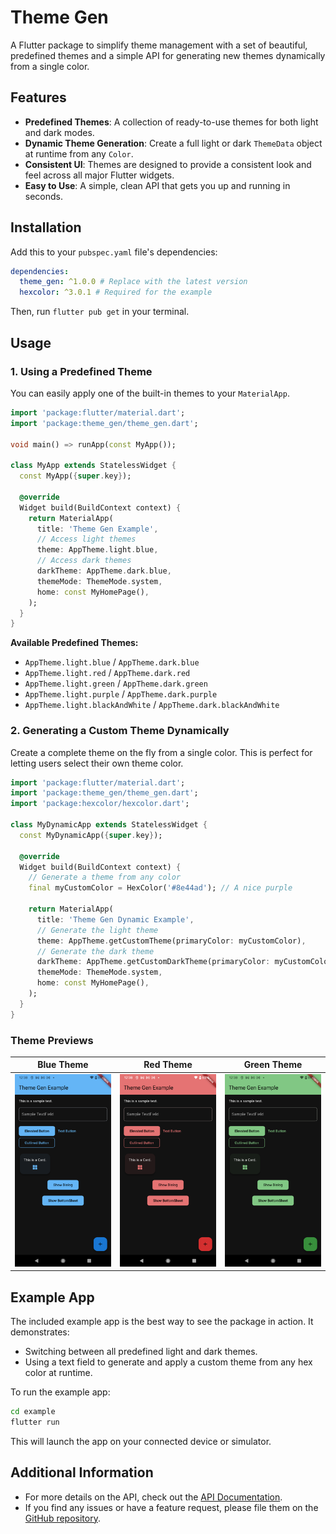 <!-- 
This README describes the package. If you publish this package to pub.dev,
this README's contents appear on the landing page for your package.

For information about how to write a good package README, see the guide for
[writing package pages](https://dart.dev/tools/pub/writing-package-pages). 

For general information about developing packages, see the Dart guide for
[creating packages](https://dart.dev/guides/libraries/create-packages)
and the Flutter guide for
[developing packages and plugins](https://flutter.dev/to/develop-packages). 
-->

# Theme Gen

A Flutter package to simplify theme management with a set of beautiful, predefined themes and a simple API for generating new themes dynamically from a single color.

## Features

- **Predefined Themes**: A collection of ready-to-use themes for both light and dark modes.
- **Dynamic Theme Generation**: Create a full light or dark `ThemeData` object at runtime from any `Color`.
- **Consistent UI**: Themes are designed to provide a consistent look and feel across all major Flutter widgets.
- **Easy to Use**: A simple, clean API that gets you up and running in seconds.

## Installation

Add this to your `pubspec.yaml` file's dependencies:

```yaml
dependencies:
  theme_gen: ^1.0.0 # Replace with the latest version
  hexcolor: ^3.0.1 # Required for the example
```

Then, run `flutter pub get` in your terminal.

## Usage

### 1. Using a Predefined Theme

You can easily apply one of the built-in themes to your `MaterialApp`.

```dart
import 'package:flutter/material.dart';
import 'package:theme_gen/theme_gen.dart';

void main() => runApp(const MyApp());

class MyApp extends StatelessWidget {
  const MyApp({super.key});

  @override
  Widget build(BuildContext context) {
    return MaterialApp(
      title: 'Theme Gen Example',
      // Access light themes
      theme: AppTheme.light.blue,
      // Access dark themes
      darkTheme: AppTheme.dark.blue,
      themeMode: ThemeMode.system,
      home: const MyHomePage(),
    );
  }
}
```

**Available Predefined Themes:**

- `AppTheme.light.blue` / `AppTheme.dark.blue`
- `AppTheme.light.red` / `AppTheme.dark.red`
- `AppTheme.light.green` / `AppTheme.dark.green`
- `AppTheme.light.purple` / `AppTheme.dark.purple`
- `AppTheme.light.blackAndWhite` / `AppTheme.dark.blackAndWhite`

### 2. Generating a Custom Theme Dynamically

Create a complete theme on the fly from a single color. This is perfect for letting users select their own theme color.

```dart
import 'package:flutter/material.dart';
import 'package:theme_gen/theme_gen.dart';
import 'package:hexcolor/hexcolor.dart';

class MyDynamicApp extends StatelessWidget {
  const MyDynamicApp({super.key});

  @override
  Widget build(BuildContext context) {
    // Generate a theme from any color
    final myCustomColor = HexColor('#8e44ad'); // A nice purple

    return MaterialApp(
      title: 'Theme Gen Dynamic Example',
      // Generate the light theme
      theme: AppTheme.getCustomTheme(primaryColor: myCustomColor),
      // Generate the dark theme
      darkTheme: AppTheme.getCustomDarkTheme(primaryColor: myCustomColor),
      themeMode: ThemeMode.system,
      home: const MyHomePage(),
    );
  }
}
```

### Theme Previews

| Blue Theme                                           | Red Theme                                         | Green Theme                                           |
| ---------------------------------------------------- | ------------------------------------------------- | ----------------------------------------------------- |
| ![Blue Theme](screenshots/blue_theme_screenshot.png) | ![Red Theme](screenshots/red_theme_screenshot.png) | ![Green Theme](screenshots/green_theme_screenshot.png) |

## Example App

The included example app is the best way to see the package in action. It demonstrates:
- Switching between all predefined light and dark themes.
- Using a text field to generate and apply a custom theme from any hex color at runtime.

To run the example app:

```sh
cd example
flutter run
```

This will launch the app on your connected device or simulator.

## Additional Information

- For more details on the API, check out the [API Documentation](doc/api/index.html).
- If you find any issues or have a feature request, please file them on the [GitHub repository](https://github.com/your-repo/theme_gen).
